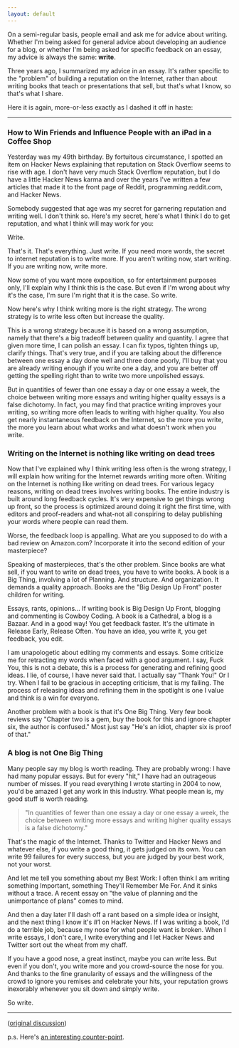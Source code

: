```yaml
---
layout: default
---
```


On a semi-regular basis, people email and ask me for advice about writing. Whether I'm being asked for general advice about developing an audience for a blog, or whether I'm being asked for specific feedback on an essay, my advice is always the same: **write**.

Three years ago, I summarized my advice in an essay. It's rather specific to the "problem" of building a reputation on the Internet, rather than about writing books that teach or presentations that sell, but that's what I know, so that's what I share.

Here it is again, more-or-less exactly as I dashed it off in haste:

---

### How to Win Friends and Influence People with an iPad in a Coffee Shop

Yesterday was my 49th birthday. By fortuitous circumstance, I spotted an item on Hacker News explaining that reputation on Stack Overflow seems to rise with age. I don't have very much Stack Overflow reputation, but I do have a little Hacker News karma and over the years I've written a few articles that made it to the front page of Reddit, programming.reddit.com, and Hacker News.

Somebody suggested that age was my secret for garnering reputation and writing well. I don't think so. Here's my secret, here's what I think I do to get reputation, and what I think will may work for you:

Write.

That's it. That's everything. Just write. If you need more words, the secret to internet reputation is to write more. If you aren't writing now, start writing. If you are writing now, write more.

Now some of you want more exposition, so for entertainment purposes only, I'll explain why I think this is the case. But even if I'm wrong about why it's the case, I'm sure I'm right that it is the case. So write.

Now here's why I think writing more is the right strategy. The wrong strategy is to write less often but increase the quality.

This is a wrong strategy because it is based on a wrong assumption, namely that there's a big tradeoff between quality and quantity. I agree that given more time, I can polish an essay. I can fix typos, tighten things up, clarify things. That's very true, and if you are talking about the difference between one essay a day done well and three done poorly, I'll buy that you are already writing enough if you write one a day, and you are better off getting the spelling right than to write two more unpolished essays.

But in quantities of fewer than one essay a day or one essay a week, the choice between writing more essays and writing higher quality essays is a false dichotomy. In fact, you may find that practice writing improves your writing, so writing more often leads to writing with higher quality. You also get nearly instantaneous feedback on the Internet, so the more you write, the more you learn about what works and what doesn't work when you write.

### Writing on the Internet is nothing like writing on dead trees

Now that I've explained why I think writing less often is the wrong strategy, I will explain how writing for the Internet rewards writing more often. Writing on the Internet is nothing like writing on dead trees. For various legacy reasons, writing on dead trees involves writing books. The entire industry is built around long feedback cycles. It's very expensive to get things wrong up front, so the process is optimized around doing it right the first time, with editors and proof-readers and what-not all conspiring to delay publishing your words where people can read them.

Worse, the feedback loop is appalling. What are you supposed to do with a bad review on Amazon.com? Incorporate it into the second edition of your masterpiece?

Speaking of masterpieces, that's the other problem. Since books are what sell, if you want to write on dead trees, you have to write books. A book is a Big Thing, involving a lot of Planning. And structure. And organization. It demands a quality approach. Books are the "Big Design Up Front" poster children for writing.

Essays, rants, opinions... If writing book is Big Design Up Front, blogging and commenting is Cowboy Coding. A book is a Cathedral, a blog is a Bazaar. And in a good way! You get feedback faster. It's the ultimate in Release Early, Release Often. You have an idea, you write it, you get feedback, you edit.

I am unapologetic about editing my comments and essays. Some criticize me for retracting my words when faced with a good argument. I say, Fuck You, this is not a debate, this is a process for generating and refining good ideas. I lie, of course, I have never said that. I actually say "Thank You!" Or I try. When I fail to be gracious in accepting criticism, that is my failing. The process of releasing ideas and refining them in the spotlight is one I value and think is a win for everyone.

Another problem with a book is that it's One Big Thing. Very few book reviews say "Chapter two is a gem, buy the book for this and ignore chapter six, the author is confused." Most just say "He's an idiot, chapter six is proof of that."

### A blog is not One Big Thing

Many people say my blog is worth reading. They are probably wrong: I have had many popular essays. But for every "hit," I have had an outrageous number of misses. If you read everything I wrote starting in 2004 to now, you'd be amazed I get any work in this industry. What people mean is, my good stuff is worth reading.

> "In quantities of fewer than one essay a day or one essay a week, the choice between writing more essays and writing higher quality essays is a false dichotomy."

That's the magic of the Internet. Thanks to Twitter and Hacker News and whatever else, if you write a good thing, it gets judged on its own. You can write 99 failures for every success, but you are judged by your best work, not your worst.

And let me tell you something about my Best Work: I often think I am writing something Important, something They'll Remember Me For. And it sinks without a trace. A recent essay on "the value of planning and the unimportance of plans" comes to mind.

And then a day later I'll dash off a rant based on a simple idea or insight, and the next thing I know it's #1 on Hacker News. If I was writing a book, I'd do a terrible job, because my nose for what people want is broken. When I write essays, I don't care, I write everything and I let Hacker News and Twitter sort out the wheat from my chaff.

If you have a good nose, a great instinct, maybe you can write less. But even if you don't, you write more and you crowd-source the nose for you. And thanks to the fine granularity of essays and the willingness of the crowd to ignore you remises and celebrate your hits, your reputation grows inexorably whenever you sit down and simply write.

So write.

---

([original discussion](http://news.ycombinator.com/item?id=2657934))

p.s. Here's [an interesting counter-point](http://news.ycombinator.com/item?id=2659029).
